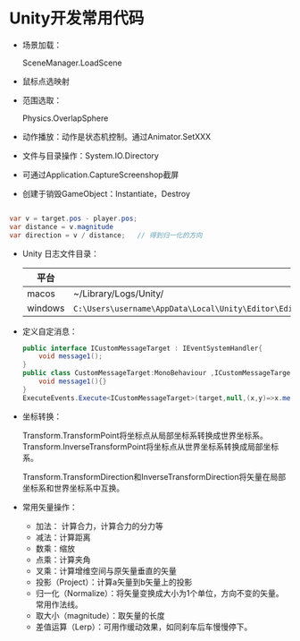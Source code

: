 # Unity开发常用代码

* 场景加载：

  SceneManager.LoadScene

* 鼠标点选映射

* 范围选取：

  Physics.OverlapSphere

* 动作播放：动作是状态机控制。通过Animator.SetXXX

* 文件与目录操作：System.IO.Directory

* 可通过Application.CaptureScreenshop截屏

* 创建于销毁GameObject：Instantiate，Destroy

``` c#

var v = target.pos - player.pos;
var distance = v.magnitude
var direction = v / distance;	// 得到归一化的方向

```

* Unity 日志文件目录：

  | 平台    | 日志目录                                                     |
  | ------- | ------------------------------------------------------------ |
  | macos   | ~/Library/Logs/Unity/                                        |
  | windows | `C:\Users\username\AppData\Local\Unity\Editor\Editor.log`;C:\Users\username\AppData\LocalLow\CompanyName\ProductName\output_log.txt |

* 定义自定消息：

  ``` c#
  public interface ICustomMessageTarget : IEventSystemHandler{
      void message1();
  }
  public class CustomMessageTarget:MonoBehaviour ,ICustomMessageTarget {
      void message1(){}
  }
  ExecuteEvents.Execute<ICustomMessageTarget>(target,null,(x,y)=>x.message1());
  ```



* 坐标转换：

  Transform.TransformPoint将坐标点从局部坐标系转换成世界坐标系。Transform.InverseTransformPoint将坐标点从世界坐标系转换成局部坐标系。

  Transform.TransformDirection和InverseTransformDirection将矢量在局部坐标系和世界坐标系中互换。

* 常用矢量操作：

  * 加法： 计算合力，计算合力的分力等
  * 减法：计算距离
  * 数乘：缩放
  * 点乘：计算夹角
  * 叉乘：计算增维空间与原矢量垂直的矢量
  * 投影（Project）：计算a矢量到b矢量上的投影
  * 归一化（Normalize）：将矢量变换成大小为1个单位，方向不变的矢量。常用作法线。
  * 取大小（magnitude）：取矢量的长度
  * 差值运算（Lerp）：可用作缓动效果，如同刹车后车慢慢停下。